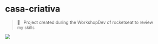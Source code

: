 # casa-criativa
> 🚀   Project created during the WorkshopDev of rocketseat to review my skills


![](public/assets/social-preview-casa-criativa.png)
